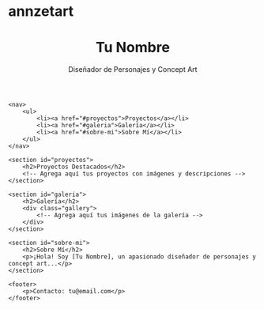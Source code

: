 # annzetart
<!DOCTYPE html>
<html lang="es">
<head>
    <link rel="stylesheet" href="stile.css">
    <meta charset="UTF-8">
    <meta name="viewport" content="width=device-width, initial-scale=1.0">
    <link rel="stylesheet" href="styles.css">
    <title>Tu Portafolio</title>
</head>
<body>
    <header>
        <h1>Tu Nombre</h1>
        <p>Diseñador de Personajes y Concept Art</p>
    </header>

    <nav>
        <ul>
            <li><a href="#proyectos">Proyectos</a></li>
            <li><a href="#galeria">Galería</a></li>
            <li><a href="#sobre-mi">Sobre Mí</a></li>
        </ul>
    </nav>

    <section id="proyectos">
        <h2>Proyectos Destacados</h2>
        <!-- Agrega aquí tus proyectos con imágenes y descripciones -->
    </section>

    <section id="galeria">
        <h2>Galería</h2>
        <div class="gallery">
            <!-- Agrega aquí tus imágenes de la galería -->
        </div>
    </section>

    <section id="sobre-mi">
        <h2>Sobre Mí</h2>
        <p>¡Hola! Soy [Tu Nombre], un apasionado diseñador de personajes y concept art...</p>
    </section>

    <footer>
        <p>Contacto: tu@email.com</p>
    </footer>
</body>
</html>

